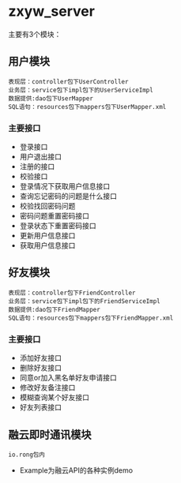 # zxyw_server
主要有3个模块：
## 用户模块
    表现层：controller包下UserController
    业务层：service包下impl包下的UserServiceImpl
    数据提供:dao包下UserMapper
    SQL语句：resources包下mappers包下UserMapper.xml
### 主要接口
*   
   登录接口
*
    用户退出接口
*   
   注册的接口
*
    校验接口
*   
   登录情况下获取用户信息接口
*
    查询忘记密码的问题是什么接口
*   
   校验找回密码问题
*
    密码问题重置密码接口
*   
   登录状态下重置密码接口
*
    更新用户信息接口
*   
   获取用户信息接口
## 好友模块
    表现层：controller包下FriendController
    业务层：service包下impl包下的FriendServiceImpl
    数据提供:dao包下FriendMapper
    SQL语句：resources包下mappers包下FriendMapper.xml
### 主要接口
*   
   添加好友接口
*
    删除好友接口
*   
   同意or加入黑名单好友申请接口
*
    修改好友备注接口
*   
   模糊查询某个好友接口
*
    好友列表接口
## 融云即时通讯模块
    io.rong包内
*   Example为融云API的各种实例demo



